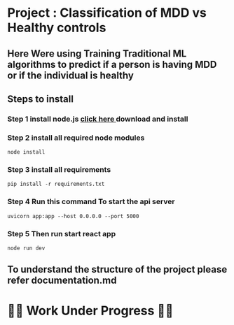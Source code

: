 
# Project : Classification of MDD vs Healthy controls 

## Here Were using Training Traditional ML algorithms to predict if a person is having MDD or if the individual is healthy

## Steps to install
### Step 1 install node.js [click here ](https://nodejs.org/en/download) download and install
### Step 2 install all required node modules 
```
node install
```
### Step 3 install all requirements
```
pip install -r requirements.txt
```
### Step 4 Run this command To start the api server
```
uvicorn app:app --host 0.0.0.0 --port 5000
```
### Step 5 Then run start react app
```
node run dev
```


## To understand the structure of the project please refer documentation.md
# 🚧🚧 Work Under Progress 🚧🚧
